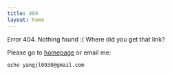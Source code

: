 ```yaml
---
title: 404
layout: home
---
```


Error 404. Nothing found :( Where did you get that link?

Please go to [homepage](/) or email me:

    echo yangjl0930@gmail.com

